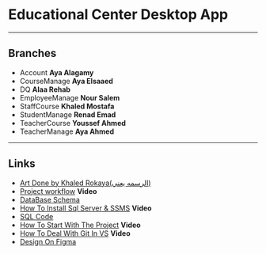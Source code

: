 # **Educational Center Desktop App**

---

## **Branches**

- Account __Aya Alagamy__
- CourseManage __Aya Elsaaed__
- DQ __Alaa Rehab__
- EmployeeManage __Nour Salem__
- StaffCourse __Khaled Mostafa__
- StudentManage __Renad Emad__
- TeacherCourse __Youssef Ahmed__
- TeacherManage __Aya Ahmed__

---

## **Links**

- [Art Done by Khaled Rokaya(الرسمه يعني)](https://view.ziteboard.com/shared/30110024003714)
- [Project workflow](https://drive.google.com/drive/folders/1hqS885dnlGvlmQp3A7qeJkqHeye3cNoc?usp=sharing) __Video__
- [DataBase Schema](https://drawsql.app/teams/open-source-project/diagrams/test)
- [How To Install Sql Server & SSMS](https://www.youtube.com/watch?v=4o3sy5E0wA4) __Video__
- [SQL Code](https://raw.githubusercontent.com/khaledrokaya/topics/refs/heads/main/SQLQuery3.sql?token=GHSAT0AAAAAACZFYZMP6PLAZ5L6BATDFR7QZZBIJUA)
- [How To Start With The Project](https://drive.google.com/drive/folders/1hqS885dnlGvlmQp3A7qeJkqHeye3cNoc?usp=sharing) __Video__
- [How To Deal With Git In VS](https://www.youtube.com/watch?v=8zSVvTQXSIc) __Video__
- [Design On Figma](https://www.figma.com/design/wSvhYSi9lLCIPAjtTiFvmR/EducationalCenterDesgin?m=auto&t=ZC6e1sLvgoBVYwXI-1)
